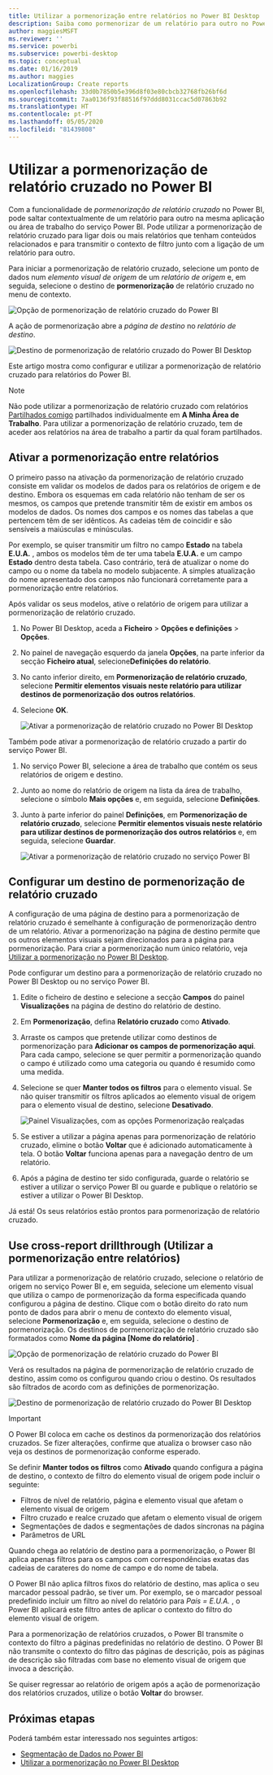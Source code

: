 ```yaml
---
title: Utilizar a pormenorização entre relatórios no Power BI Desktop
description: Saiba como pormenorizar de um relatório para outro no Power BI Desktop
author: maggiesMSFT
ms.reviewer: ''
ms.service: powerbi
ms.subservice: powerbi-desktop
ms.topic: conceptual
ms.date: 01/16/2019
ms.author: maggies
LocalizationGroup: Create reports
ms.openlocfilehash: 33d0b7850b5e396d8f03e80cbcb32768fb26bf6d
ms.sourcegitcommit: 7aa0136f93f88516f97ddd8031ccac5d07863b92
ms.translationtype: HT
ms.contentlocale: pt-PT
ms.lasthandoff: 05/05/2020
ms.locfileid: "81439808"
---
```

# <a name="use-cross-report-drillthrough-in-power-bi"></a>Utilizar a pormenorização de relatório cruzado no Power BI

Com a funcionalidade de *pormenorização de relatório cruzado* no Power BI, pode saltar contextualmente de um relatório para outro na mesma aplicação ou área de trabalho do serviço Power BI. Pode utilizar a pormenorização de relatório cruzado para ligar dois ou mais relatórios que tenham conteúdos relacionados e para transmitir o contexto de filtro junto com a ligação de um relatório para outro. 

Para iniciar a pormenorização de relatório cruzado, selecione um ponto de dados num *elemento visual de origem* de um *relatório de origem* e, em seguida, selecione o destino de **pormenorização** de relatório cruzado no menu de contexto. 

![Opção de pormenorização de relatório cruzado do Power BI](media/desktop-cross-report-drill-through/cross-report-drill-through-01.png)

A ação de pormenorização abre a *página de destino* no *relatório de destino*. 

![Destino de pormenorização de relatório cruzado do Power BI Desktop](media/desktop-cross-report-drill-through/cross-report-drill-through-01a.png)

Este artigo mostra como configurar e utilizar a pormenorização de relatório cruzado para relatórios do Power BI.

> [!NOTE]
> Não pode utilizar a pormenorização de relatório cruzado com relatórios [Partilhados comigo](service-share-dashboards.md#share-a-dashboard-or-report) partilhados individualmente em **A Minha Área de Trabalho**. Para utilizar a pormenorização de relatório cruzado, tem de aceder aos relatórios na área de trabalho a partir da qual foram partilhados.

## <a name="enable-cross-report-drillthrough"></a>Ativar a pormenorização entre relatórios

O primeiro passo na ativação da pormenorização de relatório cruzado consiste em validar os modelos de dados para os relatórios de origem e de destino. Embora os esquemas em cada relatório não tenham de ser os mesmos, os campos que pretende transmitir têm de existir em ambos os modelos de dados. Os nomes dos campos e os nomes das tabelas a que pertencem têm de ser idênticos. As cadeias têm de coincidir e são sensíveis a maiúsculas e minúsculas.

Por exemplo, se quiser transmitir um filtro no campo **Estado** na tabela **E.U.A.** , ambos os modelos têm de ter uma tabela **E.U.A.** e um campo **Estado** dentro desta tabela. Caso contrário, terá de atualizar o nome do campo ou o nome da tabela no modelo subjacente. A simples atualização do nome apresentado dos campos não funcionará corretamente para a pormenorização entre relatórios.

Após validar os seus modelos, ative o relatório de origem para utilizar a pormenorização de relatório cruzado. 

1. No Power BI Desktop, aceda a **Ficheiro** > **Opções e definições** > **Opções**. 
1. No painel de navegação esquerdo da janela **Opções**, na parte inferior da secção **Ficheiro atual**, selecione**Definições do relatório**. 
1. No canto inferior direito, em **Pormenorização de relatório cruzado**, selecione **Permitir elementos visuais neste relatório para utilizar destinos de pormenorização dos outros relatórios**. 
1. Selecione **OK**. 
   
   ![Ativar a pormenorização de relatório cruzado no Power BI Desktop](media/desktop-cross-report-drill-through/cross-report-drill-through-02.png)

Também pode ativar a pormenorização de relatório cruzado a partir do serviço Power BI.
1. No serviço Power BI, selecione a área de trabalho que contém os seus relatórios de origem e destino.
1. Junto ao nome do relatório de origem na lista da área de trabalho, selecione o símbolo **Mais opções** e, em seguida, selecione **Definições**. 
1. Junto à parte inferior do painel **Definições**, em **Pormenorização de relatório cruzado**, selecione **Permitir elementos visuais neste relatório para utilizar destinos de pormenorização dos outros relatórios** e, em seguida, selecione **Guardar**.
   
   ![Ativar a pormenorização de relatório cruzado no serviço Power BI](media/desktop-cross-report-drill-through/cross-report-drill-through-02a.png)

## <a name="set-up-a-cross-report-drillthrough-target"></a>Configurar um destino de pormenorização de relatório cruzado

A configuração de uma página de destino para a pormenorização de relatório cruzado é semelhante à configuração de pormenorização dentro de um relatório. Ativar a pormenorização na página de destino permite que os outros elementos visuais sejam direcionados para a página para pormenorização. Para criar a pormenorização num único relatório, veja [Utilizar a pormenorização no Power BI Desktop](desktop-drillthrough.md).

Pode configurar um destino para a pormenorização de relatório cruzado no Power BI Desktop ou no serviço Power BI. 
1. Edite o ficheiro de destino e selecione a secção **Campos** do painel **Visualizações** na página de destino do relatório de destino. 
1. Em **Pormenorização**, defina **Relatório cruzado** como **Ativado**. 
1. Arraste os campos que pretende utilizar como destinos de pormenorização para **Adicionar os campos de pormenorização aqui**. Para cada campo, selecione se quer permitir a pormenorização quando o campo é utilizado como uma categoria ou quando é resumido como uma medida. 
1. Selecione se quer **Manter todos os filtros** para o elemento visual. Se não quiser transmitir os filtros aplicados ao elemento visual de origem para o elemento visual de destino, selecione **Desativado**.
   
   ![Painel Visualizações, com as opções Pormenorização realçadas](media/desktop-cross-report-drill-through/cross-report-drill-through-03.png)
   
1. Se estiver a utilizar a página apenas para pormenorização de relatório cruzado, elimine o botão **Voltar** que é adicionado automaticamente à tela. O botão **Voltar** funciona apenas para a navegação dentro de um relatório. 
1. Após a página de destino ter sido configurada, guarde o relatório se estiver a utilizar o serviço Power BI ou guarde e publique o relatório se estiver a utilizar o Power BI Desktop.

Já está! Os seus relatórios estão prontos para pormenorização de relatório cruzado. 

## <a name="use-cross-report-drillthrough"></a>Use cross-report drillthrough (Utilizar a pormenorização entre relatórios)

Para utilizar a pormenorização de relatório cruzado, selecione o relatório de origem no serviço Power BI e, em seguida, selecione um elemento visual que utiliza o campo de pormenorização da forma especificada quando configurou a página de destino. Clique com o botão direito do rato num ponto de dados para abrir o menu de contexto do elemento visual, selecione **Pormenorização** e, em seguida, selecione o destino de pormenorização. Os destinos de pormenorização de relatório cruzado são formatados como **Nome da página [Nome do relatório]** .

![Opção de pormenorização de relatório cruzado do Power BI](media/desktop-cross-report-drill-through/cross-report-drill-through-01.png)

Verá os resultados na página de pormenorização de relatório cruzado de destino, assim como os configurou quando criou o destino. Os resultados são filtrados de acordo com as definições de pormenorização.

![Destino de pormenorização de relatório cruzado do Power BI Desktop](media/desktop-cross-report-drill-through/cross-report-drill-through-01a.png)

> [!IMPORTANT]
> O Power BI coloca em cache os destinos da pormenorização dos relatórios cruzados. Se fizer alterações, confirme que atualiza o browser caso não veja os destinos de pormenorização conforme esperado. 

Se definir **Manter todos os filtros** como **Ativado** quando configura a página de destino, o contexto de filtro do elemento visual de origem pode incluir o seguinte: 

- Filtros de nível de relatório, página e elemento visual que afetam o elemento visual de origem 
- Filtro cruzado e realce cruzado que afetam o elemento visual de origem 
- Segmentações de dados e segmentações de dados síncronas na página
- Parâmetros de URL

Quando chega ao relatório de destino para a pormenorização, o Power BI aplica apenas filtros para os campos com correspondências exatas das cadeias de carateres do nome de campo e do nome de tabela. 

O Power BI não aplica filtros fixos do relatório de destino, mas aplica o seu marcador pessoal padrão, se tiver um. Por exemplo, se o marcador pessoal predefinido incluir um filtro ao nível do relatório para *País = E.U.A.* , o Power BI aplicará este filtro antes de aplicar o contexto do filtro do elemento visual de origem. 

Para a pormenorização de relatórios cruzados, o Power BI transmite o contexto do filtro a páginas predefinidas no relatório de destino. O Power BI não transmite o contexto do filtro das páginas de descrição, pois as páginas de descrição são filtradas com base no elemento visual de origem que invoca a descrição.

Se quiser regressar ao relatório de origem após a ação de pormenorização dos relatórios cruzados, utilize o botão **Voltar** do browser. 

## <a name="next-steps"></a>Próximas etapas

Poderá também estar interessado nos seguintes artigos:

- [Segmentação de Dados no Power BI](visuals/power-bi-visualization-slicers.md)
- [Utilizar a pormenorização no Power BI Desktop](desktop-drillthrough.md)

